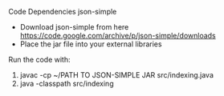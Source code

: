 

Code Dependencies
json-simple
- Download json-simple from here https://code.google.com/archive/p/json-simple/downloads
- Place the jar file into your external libraries

Run the code with:

1. javac -cp ~/PATH TO JSON-SIMPLE JAR src/indexing.java
2. java -classpath src/indexing